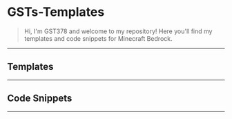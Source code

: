 # GSTs-Templates
> Hi, I'm GST378 and welcome to my repository!
> Here you'll find my templates and code snippets for Minecraft Bedrock.
***
## Templates

***
## Code Snippets

***
